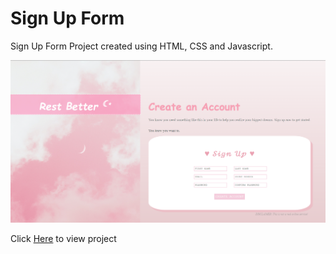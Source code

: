 # Sign Up Form

Sign Up Form Project created using HTML, CSS and Javascript.

![Sign Up Form Project](/images/restBetter.png)

Click [Here](https://dvelazq1.github.io/sign-up-form/) to view project